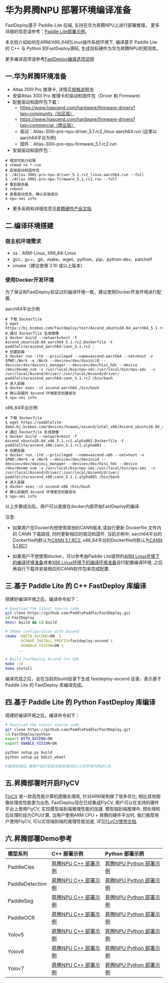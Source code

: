 # 华为昇腾NPU 部署环境编译准备

FastDeploy基于 Paddle-Lite 后端, 支持在华为昇腾NPU上进行部署推理。
更多详细的信息请参考：[Paddle Lite部署示例](https://github.com/PaddlePaddle/Paddle-Lite/blob/develop/docs/demo_guides/huawei_ascend_npu.md)。

本文档介绍如何在ARM/X86_64的Linux操作系统环境下, 编译基于 Paddle Lite 的 C++ 与 Python 的FastDeploy源码, 生成目标硬件为华为昇腾NPU的预测库。

更多编译选项请参考[FastDeploy编译选项说明](./README.md)


## 一.华为昇腾环境准备
- Atlas 300I Pro 推理卡, 详情见[规格说明书](https://e.huawei.com/cn/products/cloud-computing-dc/atlas/atlas-300i-pro)
- 安装Atlas 300I Pro 推理卡的驱动和固件包（Driver 和 Firmware)
- 配套驱动和固件包下载：
  - https://www.hiascend.com/hardware/firmware-drivers?tag=community（社区版）
  - https://www.hiascend.com/hardware/firmware-drivers?tag=commercial（商业版）
  - 驱动：Atlas-300i-pro-npu-driver_5.1.rc2_linux-aarch64.run (这里以aarch64平台为例)
  - 固件：Atlas-300i-pro-npu-firmware_5.1.rc2.run
- 安装驱动和固件包：

```shell
# 增加可执行权限
$ chmod +x *.run
# 安装驱动和固件包
$ ./Atlas-300i-pro-npu-driver_5.1.rc2_linux-aarch64.run --full
$ ./Atlas-300i-pro-npu-firmware_5.1.rc2.run --full
# 重启服务器
$ reboot
# 查看驱动信息，确认安装成功
$ npu-smi info
```
- 更多系统和详细信息见[昇腾硬件产品文档](https://www.hiascend.com/document?tag=hardware)


## 二.编译环境搭建

### 宿主机环境需求  
- os：ARM-Linux, X86_64-Linux
- gcc、g++、git、make、wget、python、pip、python-dev、patchelf
- cmake（建议使用 3.10 或以上版本）

### 使用Docker开发环境
为了保证和FastDeploy验证过的编译环境一致，建议使用Docker开发环境进行配置.

aarch64平台示例
```shell
# 下载 Dockerfile
$ wget https://bj.bcebos.com/fastdeploy/test/Ascend_ubuntu18.04_aarch64_5.1.rc2.Dockerfile
# 通过 Dockerfile 生成镜像
$ docker build --network=host -f Ascend_ubuntu18.04_aarch64_5.1.rc2.Dockerfile -t paddlelite/ascend_aarch64:cann_5.1.rc2 .
# 创建容器
$ docker run -itd --privileged --name=ascend-aarch64 --net=host -v $PWD:/Work -w /Work --device=/dev/davinci0 --device=/dev/davinci_manager --device=/dev/hisi_hdc --device /dev/devmm_svm -v /usr/local/bin/npu-smi:/usr/local/bin/npu-smi  -v /usr/local/Ascend/driver/:/usr/local/Ascend/driver/ paddlelite/ascend_aarch64:cann_5.1.rc2 /bin/bash
# 进入容器
$ docker exec -it ascend-aarch64 /bin/bash
# 确认容器的 Ascend 环境是否创建成功
$ npu-smi info
```

x86_64平台示例
```shell
# 下载 Dockerfile
$ wget https://paddlelite-demo.bj.bcebos.com/devices/huawei/ascend/intel_x86/Ascend_ubuntu18.04_x86_5.1.rc1.alpha001.Dockerfile
# 通过 Dockerfile 生成镜像
$ docker build --network=host -f Ascend_ubuntu18.04_x86_5.1.rc1.alpha001.Dockerfile -t paddlelite/ascend_x86:cann_5.1.rc1.alpha001 .
# 创建容器
$ docker run -itd --privileged --name=ascend-x86 --net=host -v $PWD:/Work -w /Work --device=/dev/davinci0 --device=/dev/davinci_manager --device=/dev/hisi_hdc --device /dev/devmm_svm -v /usr/local/bin/npu-smi:/usr/local/bin/npu-smi  -v /usr/local/Ascend/driver/:/usr/local/Ascend/driver/ paddlelite/ascend_x86:cann_5.1.1.alpha001 /bin/bash
# 进入容器
$ docker exec -it ascend-x86 /bin/bash
# 确认容器的 Ascend 环境是否创建成功
$ npu-smi info
```

以上步骤成功后，用户可以直接在docker内部开始FastDeploy的编译.

注意:
- 如果用户在Docker内想使用其他的CANN版本,请自行更新 Dockerfile 文件内的 CANN 下载路径, 同时更新相应的驱动和固件. 当前示例中, aarch64平台的Dockerfile内默认为[CANN 5.1.RC2](https://ascend-repo.obs.cn-east-2.myhuaweicloud.com/CANN/CANN%205.1.RC2/Ascend-cann-toolkit_5.1.RC2_linux-aarch64.run), x86_64平台的Dockerfile内默认为[CANN 5.1.RC1](https://ascend-repo.obs.cn-east-2.myhuaweicloud.com/CANN/5.1.RC1.alpha001/Ascend-cann-toolkit_5.1.RC1.alpha001_linux-x86_64.run).

- 如果用户不想使用docker，可以参考由Paddle Lite提供的[ARM Linux环境下的编译环境准备](https://github.com/PaddlePaddle/Paddle-Lite/blob/develop/docs/source_compile/arm_linux_compile_arm_linux.rst)或者[X86 Linux环境下的编译环境准备](https://github.com/PaddlePaddle/Paddle-Lite/blob/develop/docs/source_compile/linux_x86_compile_linux_x86.rst)自行配置编译环境, 之后再自行下载并安装相应的CANN软件包来完成配置.

## 三.基于 Paddle Lite 的 C++ FastDeploy 库编译
搭建好编译环境之后，编译命令如下：
```bash
# Download the latest source code
git clone https://github.com/PaddlePaddle/FastDeploy.git
cd FastDeploy  
mkdir build && cd build

# CMake configuration with Ascend
cmake -DWITH_ASCEND=ON  \
      -DCMAKE_INSTALL_PREFIX=fastdeploy-ascend \
      -DENABLE_VISION=ON \
      ..

# Build FastDeploy Ascend C++ SDK
make -j8
make install
```  
编译完成之后，会在当前的build目录下生成 fastdeploy-ascend 目录，表示基于 Paddle Lite 的 FastDeploy 库编译完成。

## 四.基于 Paddle Lite 的 Python FastDeploy 库编译
搭建好编译环境之后，编译命令如下：
```bash
# Download the latest source code
git clone https://github.com/PaddlePaddle/FastDeploy.git
cd FastDeploy/python
export WITH_ASCEND=ON
export ENABLE_VISION=ON

python setup.py build
python setup.py bdist_wheel

#编译完成后,请用户自行安装当前目录的dist文件夹内的whl包.
```
## 五.昇腾部署时开启FlyCV
[FlyCV](https://github.com/PaddlePaddle/FlyCV) 是一款高性能计算机图像处理库, 针对ARM架构做了很多优化, 相比其他图像处理库性能更为出色.
FastDeploy现在已经集成FlyCV, 用户可以在支持的硬件平台上使用FlyCV, 实现模型端到端推理性能的加速.
模型端到端推理中, 预处理和后处理阶段为CPU计算, 当用户使用ARM CPU + 昇腾的硬件平台时, 我们推荐用户使用FlyCV, 可以实现端到端的推理性能加速, 详见[FLyCV使用文档](./boost_cv_by_flycv.md).


## 六.昇腾部署Demo参考

| 模型系列 | C++ 部署示例 | Python 部署示例 |
| :-----------| :--------   | :--------------- |
|   PaddleClas       |   [昇腾NPU C++ 部署示例](../../../examples/vision/classification/paddleclas/cpp/README_CN.md)       |    [昇腾NPU Python 部署示例](../../../examples/vision/classification/paddleclas/python/README_CN.md)          |  
|   PaddleDetection  |      [昇腾NPU C++ 部署示例](../../../examples/vision/detection/paddledetection/cpp/README_CN.md)        |     [昇腾NPU Python 部署示例](../../../examples/vision/detection/paddledetection/python/README_CN.md)               |
|   PaddleSeg        |      [昇腾NPU C++ 部署示例](../../../examples/vision/segmentation/paddleseg/cpp/README_CN.md)        |      [昇腾NPU Python 部署示例](../../../examples//vision/segmentation/paddleseg/python/README_CN.md)              |
|   PaddleOCR        |     [昇腾NPU C++ 部署示例](../../../examples/vision/ocr/PP-OCRv3/cpp/README_CN.md)         |      [昇腾NPU Python 部署示例](../../../examples/vision//ocr/PP-OCRv3/python/README_CN.md)              |
|   Yolov5           |      [昇腾NPU C++ 部署示例](../../../examples/vision/detection/yolov5/cpp/README_CN.md)       |       [昇腾NPU Python 部署示例](../../../examples/vision/sdetection/yolov5/python/README_CN.md)             |
|   Yolov6           |      [昇腾NPU C++ 部署示例](../../../examples/vision/detection/yolov6/cpp/README_CN.md)        |       [昇腾NPU Python 部署示例](../../../examples/vision/detection/yolov6/python/README_CN.md)             |
|   Yolov7           |      [昇腾NPU C++ 部署示例](../../../examples/vision/detection/yolov7/cpp/README_CN.md)        |       [昇腾NPU Python 部署示例](../../../examples/vision/detection/yolov7/python/README_CN.md)             |
